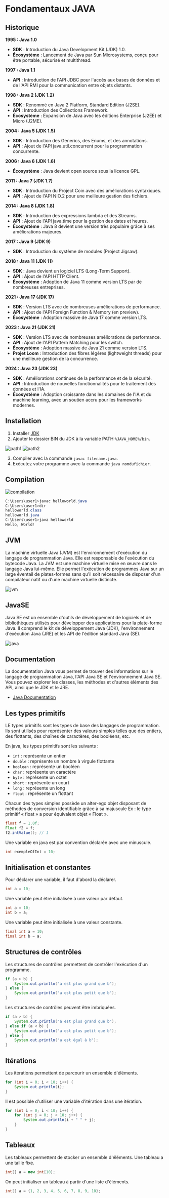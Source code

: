 #  Fondamentaux JAVA

## Historique 
**1995 : Java 1.0**
- **SDK** : Introduction du Java Development Kit (JDK) 1.0.
- **Écosystème** : Lancement de Java par Sun Microsystems, conçu pour être portable, sécurisé et multithread.

**1997 : Java 1.1**
- **API** : Introduction de l'API JDBC pour l'accès aux bases de données et de l'API RMI pour la communication entre objets distants.

**1998 : Java 2 (JDK 1.2)**
- **SDK** : Renommé en Java 2 Platform, Standard Edition (J2SE).
- **API** : Introduction des Collections Framework.
- **Écosystème** : Expansion de Java avec les éditions Enterprise (J2EE) et Micro (J2ME).

**2004 : Java 5 (JDK 1.5)**
- **SDK** : Introduction des Generics, des Enums, et des annotations.
- **API** : Ajout de l'API java.util.concurrent pour la programmation concurrente.

**2006 : Java 6 (JDK 1.6)**
- **Écosystème** : Java devient open source sous la licence GPL.

**2011 : Java 7 (JDK 1.7)**
- **SDK** : Introduction du Project Coin avec des améliorations syntaxiques.
- **API** : Ajout de l'API NIO.2 pour une meilleure gestion des fichiers.

**2014 : Java 8 (JDK 1.8)**
- **SDK** : Introduction des expressions lambda et des Streams.
- **API** : Ajout de l'API java.time pour la gestion des dates et heures.
- **Écosystème** : Java 8 devient une version très populaire grâce à ses améliorations majeures.

**2017 : Java 9 (JDK 9)**
- **SDK** : Introduction du système de modules (Project Jigsaw).

**2018 : Java 11 (JDK 11)**
- **SDK** : Java devient un logiciel LTS (Long-Term Support).
- **API** : Ajout de l'API HTTP Client.
- **Écosystème** : Adoption de Java 11 comme version LTS par de nombreuses entreprises.

**2021 : Java 17 (JDK 17)**
- **SDK** : Version LTS avec de nombreuses améliorations de performance.
- **API** : Ajout de l'API Foreign Function & Memory (en preview).
- **Écosystème** : Adoption massive de Java 17 comme version LTS.

**2023 : Java 21 (JDK 21)**
- **SDK** : Version LTS avec de nombreuses améliorations de performance.
- **API** : Ajout de l'API Pattern Matching pour les switch.
- **Écosystème** : Adoption massive de Java 21 comme version LTS.
- **Projet Loom** : Introduction des fibres légères (lightweight threads) pour une meilleure gestion de la concurrence.

**2024 : Java 23 (JDK 23)**
- **SDK** : Améliorations continues de la performance et de la sécurité.
- **API** : Introduction de nouvelles fonctionnalités pour le traitement des données et l'IA.
- **Écosystème** : Adoption croissante dans les domaines de l'IA et du machine learning, avec un soutien accru pour les frameworks modernes.

## Installation

1. Installer [JDK](https://jdk.java.net/archive/)
2. Ajouter le dossier BIN du JDK à la variable PATH `%JAVA_HOME%/bin`.

![path1](../assets/images/path1.jpg)
![path2](../assets/images/path2.jpg)


3. Compiler avec la commande `javac filename.java`.
4. Exécutez votre programme avec la commande `java nomdufichier`.


## Compilation

![compilation](../assets/images/compilation.png)

```java
C:\Users\user1>javac helloworld.java
C:\Users\user1>dir
helloworld.class
helloworld.java
C:\Users\user1>java helloworld
Hello, World!
```

## JVM

La machine virtuelle Java (JVM) est l'environnement d'exécution du langage de programmation Java. Elle est responsable de l'exécution du bytecode Java. La JVM est une machine virtuelle mise en œuvre dans le langage Java lui-même. Elle permet l'exécution de programmes Java sur un large éventail de plates-formes sans qu'il soit nécessaire de disposer d'un compilateur natif ou d'une machine virtuelle distincte. 

![jvm](../assets/images/jvm.png)


## JavaSE

Java SE est un ensemble d'outils de développement de logiciels et de bibliothèques utilisés pour développer des applications pour la plate-forme Java. Il comprend le kit de développement Java (JDK), l'environnement d'exécution Java (JRE) et les API de l'édition standard Java (SE).

![java](../assets/images/package.png)

## Documentation

La documentation Java vous permet de trouver des informations sur le langage de programmation Java, l'API Java SE et l'environnement Java SE. Vous pouvez explorer les classes, les méthodes et d'autres éléments des API, ainsi que le JDK et le JRE.

- [Java Documentation](https://devdocs.io/openjdk~21/)

## Les types primitifs

LE types primitifs sont les types de base des langages de programmation. Ils sont utilisés pour représenter des valeurs simples telles que des entiers, des flottants, des chaînes de caractères, des booléens, etc.    

En java, les types primitifs sont les suivants : 
- `int` : représente un entier
- `double` : représente un nombre à virgule flottante
- `boolean` : représente un booléen
- `char` : représente un caractère
- `byte` : représente un octet
- `short` : représente un court
- `long` : représente un long
- `float` : représente un flottant  

Chacun des types simples possède un alter-ego objet disposant de méthodes de conversion identifiable grâce à sa majuscule 
Ex : le type primitif « float » a pour équivalent objet « Float ».

```java
float f = 1.0f;
Float f2 = f;
f2.intValue(); // 1
```

Une variable en java est par convention déclarée avec une minuscule.
```java
int exempleOfInt = 10;
```

## Initialisation et constantes

Pour déclarer une variable, il faut d'abord la déclarer. 
```java
int a = 10;
```

Une variable peut être initialisée à une valeur par défaut. 
```java
int a = 10;
int b = a;
```

Une variable peut être initialisée à une valeur constante. 
```java
final int a = 10;
final int b = a;
```


## Structures de contrôles

Les structures de contrôles permettent de contrôler l'exécution d'un programme. 
```java
if (a > b) {
    System.out.println("a est plus grand que b");
} else {
    System.out.println("a est plus petit que b");
}
```

Les structures de contrôles peuvent être imbriquées. 
```java
if (a > b) {
    System.out.println("a est plus grand que b");
} else if (a < b) {
    System.out.println("a est plus petit que b");
} else {
    System.out.println("a est égal à b");
}
```
## Itérations

Les itérations permettent de parcourir un ensemble d'éléments. 
```java
for (int i = 0; i < 10; i++) {
    System.out.println(i);
}
```

Il est possible d'utiliser une variable d'itération dans une itération. 
```java
for (int i = 0; i < 10; i++) {
    for (int j = 0; j < 10; j++) {
        System.out.println(i + " " + j);
    }
}
```
## Tableaux

Les tableaux permettent de stocker un ensemble d'éléments. 
Une tableau a une taille fixe.
```java
int[] a = new int[10];
```

On peut initialiser un tableau à partir d'une liste d'éléments.
```java
int[] a = {1, 2, 3, 4, 5, 6, 7, 8, 9, 10};
```
